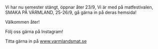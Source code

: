 Vi har nu semester stängt, öppnar åter 23/9,
Vi är med på matfestivalen, SMAKA PÅ VÄRMLAND, 25-26/9, gå gärna in på deras hemsida!

Välkommen åter!

Följ oss gärna på Instagram!

Titta gärna in på www.varmlandsmat.se

